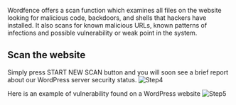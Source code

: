 Wordfence offers a scan function which examines all files on the website looking for malicious code, backdoors, and shells that hackers have installed. It also scans for known malicious URLs, known patterns of infections and possible vulnerability or weak point in the system.

## Scan the website

Simply press START NEW SCAN button and you will soon see a brief report about our WordPress server security status.
![Step4](./assets/26.png)

Here is an example of vulnerability found on a WordPress website
![Step5](./assets/27.png)
